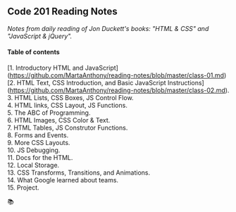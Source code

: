 ## Code 201 Reading Notes
*Notes from daily reading of Jon Duckett's books: "HTML & CSS" and "JavaScript & jQuery".*

#### Table of contents

[1. Introductory HTML and JavaScript] (https://github.com/MartaAnthony/reading-notes/blob/master/class-01.md)     
[2. HTML Text, CSS Introduction, and Basic JavaScript Instructions] (https://github.com/MartaAnthony/reading-notes/blob/master/class-02.md).  
3. HTML Lists, CSS Boxes, JS Control Flow.   
4. HTML links, CSS Layout, JS Functions.   
5. The ABC of Programming.   
6. HTML Images, CSS Color & Text.   
7. HTML Tables, JS Construtor Functions.   
8. Forms and Events.   
9. More CSS Layouts.   
10. JS Debugging.   
11. Docs for the HTML.   
12. Local Storage.   
13. CSS Transforms, Transitions, and Animations.   
14. What Google learned about teams.   
15. Project. 

:books:
